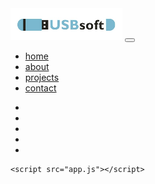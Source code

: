 <!DOCTYPE html>
<html lang="en">
<head>
    <meta charset="UTF-8">
    <meta name="viewport" content="width=device-width, initial-scale=1.0">
    <title>navbar project</title>
    <link
      rel="stylesheet"
      href="https://cdnjs.cloudflare.com/ajax/libs/font-awesome/5.14.0/css/all.min.css"
    />
    <link rel="stylesheet" href="styles.css">
</head>
<body>
    <div class="nav-center">
        <div class="nav-header">
            <img src="./UsbSoft.png" class= "logo" alt="Logo">
            <button class="nav-toggle">
                <i class="fas fa-bars"></i>
            </button>
        </div>
        <!-- links -->
      <ul id="links" class="links">
        <li>
          <a href="index.html">home</a>
        </li>
        <li>
          <a href="about.html">about</a>
        </li>
        <li>
          <a href="projects.html">projects</a>
        </li>
        <li>
          <a href="contact.html">contact</a>
        </li>
      </ul>
      <!-- social media -->
      <ul class="social-icons">
        <li>
          <a href="https://www.twitter.com">
            <i class="fab fa-facebook"></i>
          </a>
        </li>
        <li>
          <a href="https://www.twitter.com">
            <i class="fab fa-twitter"></i>
          </a>
        </li>
        <li>
          <a href="https://www.twitter.com">
            <i class="fab fa-behance"></i>
          </a>
        </li>
        <li>
          <a href="https://www.twitter.com">
            <i class="fab fa-linkedin"></i>
          </a>
        </li>
        <li>
          <a href="https://www.twitter.com">
            <i class="fab fa-sketch"></i>
          </a>
        </li>
      </ul>
    </div>

    <script src="app.js"></script>
</body>

</html>